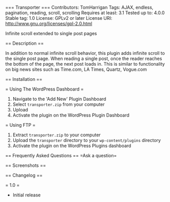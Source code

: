 === Transporter ===
Contributors: TomHarrigan
Tags: AJAX, endless, pagination, reading, scroll, scrolling
Requires at least: 3.1
Tested up to: 4.0.0
Stable tag: 1.0
License: GPLv2 or later
License URI: http://www.gnu.org/licenses/gpl-2.0.html

Infinite scroll extended to single post pages

== Description ==

In addition to normal infinite scroll behavior, this plugin adds infinite scroll to the single post page. When reading a single post, once the reader reaches the bottom of the page, the next post loads in. This is similar to functionality on big news sites such as Time.com, LA Times, Quartz, Vogue.com

== Installation ==

= Using The WordPress Dashboard =

1. Navigate to the 'Add New' Plugin Dashboard
1. Select `transporter.zip` from your computer
1. Upload
1. Activate the plugin on the WordPress Plugin Dashboard

= Using FTP =

1. Extract `transporter.zip` to your computer
1. Upload the `transporter` directory to your `wp-content/plugins` directory
1. Activate the plugin on the WordPress Plugins dashboard

== Frequently Asked Questions ==
=Ask a question=

== Screenshots ==


== Changelog ==

= 1.0 =
* Initial release
